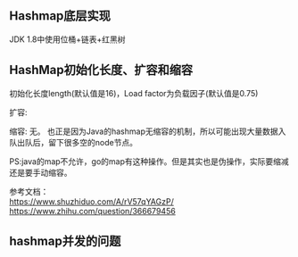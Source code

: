 


## Hashmap底层实现
JDK 1.8中使用位桶+链表+红黑树




## HashMap初始化长度、扩容和缩容
初始化长度length(默认值是16)，Load factor为负载因子(默认值是0.75)

扩容:


缩容: 无。 也正是因为Java的hashmap无缩容的机制，所以可能出现大量数据入队出队后，留下很多空的node节点。

PS:java的map不允许，go的map有这种操作。但是其实也是伪操作，实际要缩减还是要手动缩容。

参考文档：  
https://www.shuzhiduo.com/A/rV57qYAGzP/
https://www.zhihu.com/question/366679456

## hashmap并发的问题
